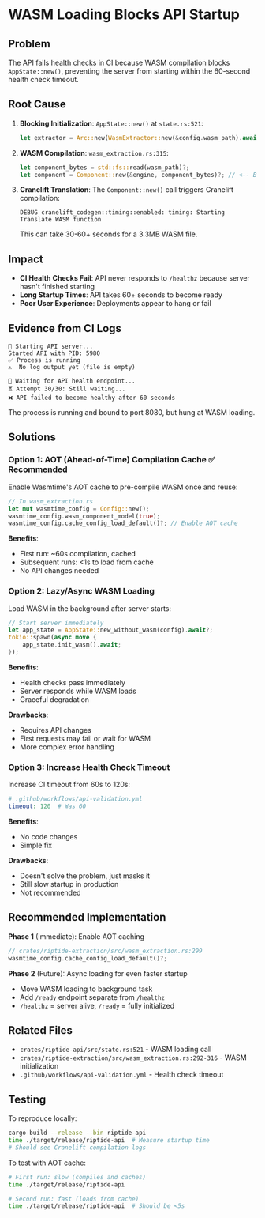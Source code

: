# WASM Loading Blocks API Startup

## Problem

The API fails health checks in CI because WASM compilation blocks `AppState::new()`, preventing the server from starting within the 60-second health check timeout.

## Root Cause

1. **Blocking Initialization**: `AppState::new()` at `state.rs:521`:
   ```rust
   let extractor = Arc::new(WasmExtractor::new(&config.wasm_path).await?);
   ```

2. **WASM Compilation**: `wasm_extraction.rs:315`:
   ```rust
   let component_bytes = std::fs::read(wasm_path)?;
   let component = Component::new(&engine, component_bytes)?; // <-- Blocks here
   ```

3. **Cranelift Translation**: The `Component::new()` call triggers Cranelift compilation:
   ```
   DEBUG cranelift_codegen::timing::enabled: timing: Starting Translate WASM function
   ```

   This can take 30-60+ seconds for a 3.3MB WASM file.

## Impact

- **CI Health Checks Fail**: API never responds to `/healthz` because server hasn't finished starting
- **Long Startup Times**: API takes 60+ seconds to become ready
- **Poor User Experience**: Deployments appear to hang or fail

## Evidence from CI Logs

```
🚀 Starting API server...
Started API with PID: 5980
✅ Process is running
⚠️  No log output yet (file is empty)

🏥 Waiting for API health endpoint...
⏳ Attempt 30/30: Still waiting...
❌ API failed to become healthy after 60 seconds
```

The process is running and bound to port 8080, but hung at WASM loading.

## Solutions

### Option 1: AOT (Ahead-of-Time) Compilation Cache ✅ **Recommended**

Enable Wasmtime's AOT cache to pre-compile WASM once and reuse:

```rust
// In wasm_extraction.rs
let mut wasmtime_config = Config::new();
wasmtime_config.wasm_component_model(true);
wasmtime_config.cache_config_load_default()?; // Enable AOT cache
```

**Benefits**:
- First run: ~60s compilation, cached
- Subsequent runs: <1s to load from cache
- No API changes needed

### Option 2: Lazy/Async WASM Loading

Load WASM in the background after server starts:

```rust
// Start server immediately
let app_state = AppState::new_without_wasm(config).await?;
tokio::spawn(async move {
    app_state.init_wasm().await;
});
```

**Benefits**:
- Health checks pass immediately
- Server responds while WASM loads
- Graceful degradation

**Drawbacks**:
- Requires API changes
- First requests may fail or wait for WASM
- More complex error handling

### Option 3: Increase Health Check Timeout

Increase CI timeout from 60s to 120s:

```yaml
# .github/workflows/api-validation.yml
timeout: 120  # Was 60
```

**Benefits**:
- No code changes
- Simple fix

**Drawbacks**:
- Doesn't solve the problem, just masks it
- Still slow startup in production
- Not recommended

## Recommended Implementation

**Phase 1** (Immediate): Enable AOT caching
```rust
// crates/riptide-extraction/src/wasm_extraction.rs:299
wasmtime_config.cache_config_load_default()?;
```

**Phase 2** (Future): Async loading for even faster startup
- Move WASM loading to background task
- Add `/ready` endpoint separate from `/healthz`
- `/healthz` = server alive, `/ready` = fully initialized

## Related Files

- `crates/riptide-api/src/state.rs:521` - WASM loading call
- `crates/riptide-extraction/src/wasm_extraction.rs:292-316` - WASM initialization
- `.github/workflows/api-validation.yml` - Health check timeout

## Testing

To reproduce locally:
```bash
cargo build --release --bin riptide-api
time ./target/release/riptide-api  # Measure startup time
# Should see Cranelift compilation logs
```

To test with AOT cache:
```bash
# First run: slow (compiles and caches)
time ./target/release/riptide-api

# Second run: fast (loads from cache)
time ./target/release/riptide-api  # Should be <5s
```
